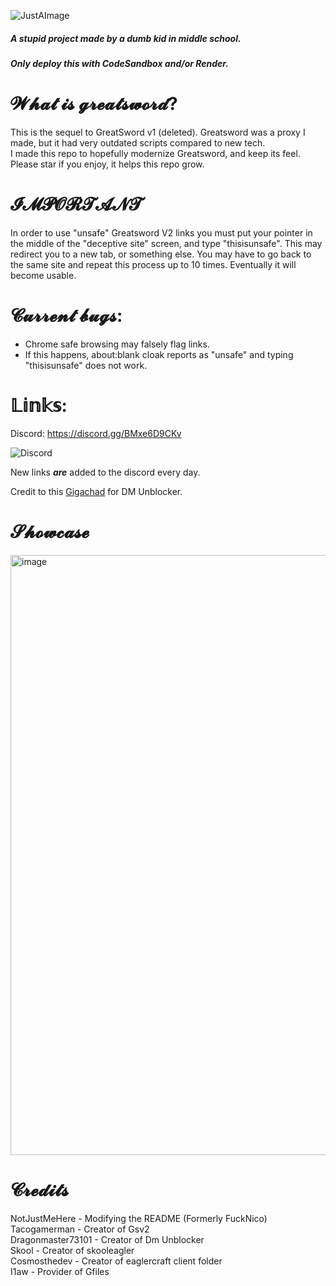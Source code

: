 ![JustAImage](https://user-images.githubusercontent.com/119009502/233846585-d725d79c-6e1a-4b29-b2be-3f247ed6d9e5.png)

##### A stupid project made by a dumb kid in middle school.

##### Only deploy this with CodeSandbox and/or Render.

# 𝓦𝓱𝓪𝓽 𝓲𝓼 𝓰𝓻𝓮𝓪𝓽𝓼𝔀𝓸𝓻𝓭?

This is the sequel to GreatSword v1 (deleted). Greatsword was a proxy I made, but it had very outdated scripts compared to new tech. 
<br>
I made this repo to hopefully modernize Greatsword, and keep its feel.
<br>
Please star if you enjoy, it helps this repo grow.

# 𝓘𝓜𝓟𝓞𝓡𝓣𝓐𝓝𝓣
In order to use "unsafe" Greatsword V2 links you must put your pointer in the middle of the "deceptive site" screen, and type "thisisunsafe". This may redirect you to a new tab, or something else. You may have to go back to the same site and repeat this process up to 10 times. Eventually it will become usable.

# 𝓒𝓾𝓻𝓻𝓮𝓷𝓽 𝓫𝓾𝓰𝓼:
* Chrome safe browsing may falsely flag links.
* If this happens, about:blank cloak reports as "unsafe" and typing "thisisunsafe" does not work.
# 𝕃𝕚𝕟𝕜𝕤:
Discord: https://discord.gg/BMxe6D9CKv


![Discord](http://invidget.switchblade.xyz/BMxe6D9CKv)


New links ***are*** added to the discord every day.

Credit to this [Gigachad](https://github.com/dragon731012/) for DM Unblocker.

# 𝓢𝓱𝓸𝔀𝓬𝓪𝓼𝓮

<img width="960" alt="image" src="https://github.com/Tacogamerman/Greatsword-V2/assets/119009502/ff62c42d-cf4e-436b-a92a-45e7285f091e">



# 𝓒𝓻𝓮𝓭𝓲𝓽𝓼
NotJustMeHere - Modifying the README (Formerly FuckNico)
<br>
Tacogamerman - Creator of Gsv2
<br>
Dragonmaster73101 - Creator of Dm Unblocker
<br>
Skool - Creator of skooleagler
<br>
Cosmosthedev - Creator of eaglercraft client folder
<br>
I1aw - Provider of Gfiles











